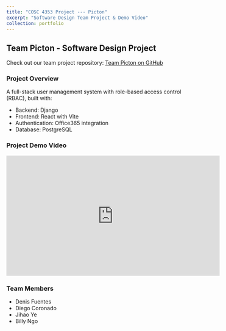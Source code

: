 ```yaml
---
title: "COSC 4353 Project --- Picton"
excerpt: "Software Design Team Project & Demo Video"
collection: portfolio
---
```


## Team Picton - Software Design Project

Check out our team project repository: [Team Picton on GitHub](https://github.com/sudoneoox/Picton)

### Project Overview
A full-stack user management system with role-based access control (RBAC), built with:
- Backend: Django
- Frontend: React with Vite
- Authentication: Office365 integration
- Database: PostgreSQL

### Project Demo Video
<iframe width="560" height="315" src="https://www.youtube.com/embed/zrtNUjbKpgg" frameborder="0" allow="accelerometer; autoplay; clipboard-write; encrypted-media; gyroscope; picture-in-picture" allowfullscreen></iframe>

### Team Members
- Denis Fuentes
- Diego Coronado
- Jihao Ye
- Billy Ngo